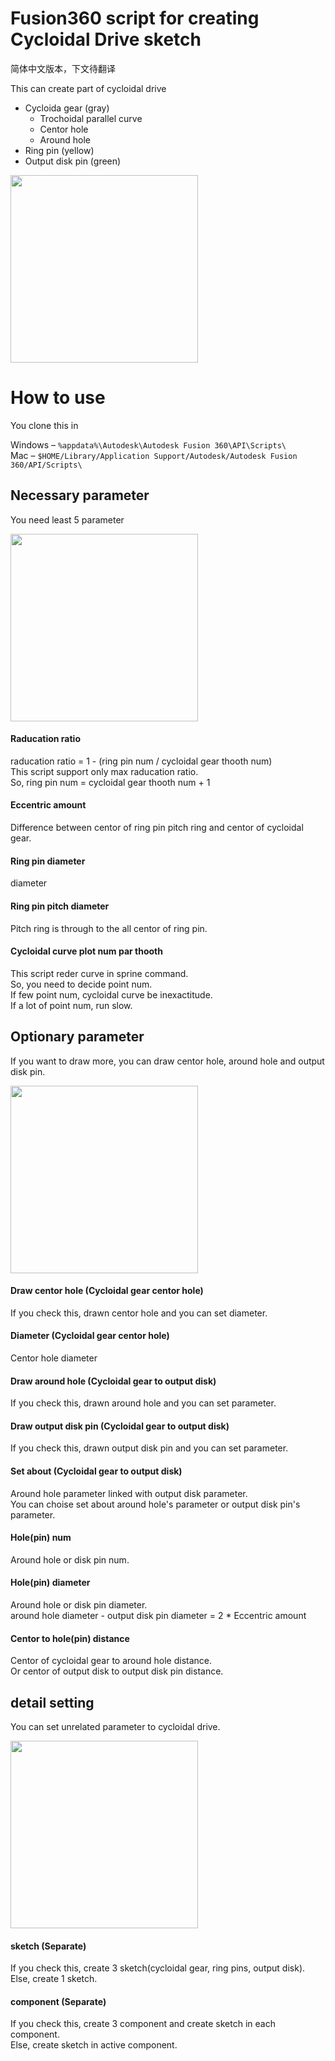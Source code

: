 # Fusion360 script for creating Cycloidal Drive sketch

简体中文版本，下文待翻译

This can create part of cycloidal drive
* Cycloida gear (gray)
    * Trochoidal parallel curve
    * Centor hole
    * Around hole
* Ring pin (yellow)
* Output disk pin (green)

<img src="./image/cyclo_Discription_Image_opt.png" width="300">

# How to use
You clone this in  

Windows – `%appdata%\Autodesk\Autodesk Fusion 360\API\Scripts\`  
Mac – `$HOME/Library/Application Support/Autodesk/Autodesk Fusion 360/API/Scripts\`

## Necessary parameter
You need least 5 parameter

<img src="./image/necessay param image.png" width="300">

#### Raducation ratio
raducation ratio = 1 - (ring pin num / cycloidal gear thooth num)  
This script support only max raducation ratio.  
So, ring pin num = cycloidal gear thooth num + 1

####  Eccentric amount
Difference between centor of ring pin pitch ring and centor of cycloidal gear.  

####  Ring pin diameter
diameter

####  Ring pin pitch diameter
Pitch ring is through to the all centor of ring pin.  

####  Cycloidal curve plot num par thooth
This script reder curve in sprine command.  
So, you need to decide point num.  
If few point num, cycloidal curve be inexactitude.  
If a lot of point num, run slow.  



## Optionary parameter
If you want to draw more, you can draw centor hole, around hole and output disk pin.  

<img src="./image/optionary param image.png" width="300">

#### Draw centor hole (Cycloidal gear centor hole)
If you check this, drawn centor hole and you can set diameter.  

#### Diameter (Cycloidal gear centor hole)
Centor hole diameter

#### Draw around hole (Cycloidal gear to output disk)
If you check this, drawn around hole and you can set parameter.  

#### Draw output disk pin (Cycloidal gear to output disk)
If you check this, drawn output disk pin and you can set parameter.  

#### Set about (Cycloidal gear to output disk)
Around hole parameter linked with output disk parameter.  
You can choise set about around hole's parameter or output disk pin's parameter.

#### Hole(pin) num
Around hole or disk pin num.    

#### Hole(pin) diameter
Around hole or disk pin diameter.  
around hole diameter - output disk pin diameter = 2 *  Eccentric amount

#### Centor to hole(pin) distance
Centor of cycloidal gear to around hole distance.  
Or centor of output disk to output disk pin distance.  

## detail setting
You can set unrelated parameter to cycloidal drive.

<img src="./image/detail setting image.png" width="300">

#### sketch (Separate)
If you check this, create 3 sketch(cycloidal gear, ring pins, output disk).  
Else, create 1 sketch.  

#### component (Separate)
If you check this, create 3 component and create sketch in each component.  
Else, create sketch in active component.  
